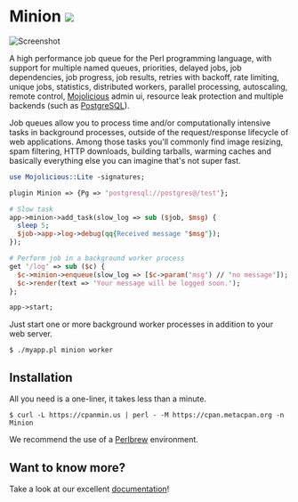 
# Minion [![](https://github.com/mojolicious/minion/workflows/linux/badge.svg)](https://github.com/mojolicious/minion/actions)

![Screenshot](https://raw.github.com/mojolicious/minion/master/examples/admin.png?raw=true)

  A high performance job queue for the Perl programming language, with support
  for multiple named queues, priorities, delayed jobs, job dependencies, job
  progress, job results, retries with backoff, rate limiting, unique jobs,
  statistics, distributed workers, parallel processing, autoscaling, remote
  control, [Mojolicious](https://mojolicious.org) admin ui, resource leak
  protection and multiple backends (such as
  [PostgreSQL](https://www.postgresql.org)).

  Job queues allow you to process time and/or computationally intensive tasks in
  background processes, outside of the request/response lifecycle of web
  applications. Among those tasks you'll commonly find image resizing, spam
  filtering, HTTP downloads, building tarballs, warming caches and basically
  everything else you can imagine that's not super fast.

```perl
use Mojolicious::Lite -signatures;

plugin Minion => {Pg => 'postgresql://postgres@/test'};

# Slow task
app->minion->add_task(slow_log => sub ($job, $msg) {
  sleep 5;
  $job->app->log->debug(qq{Received message "$msg"});
});

# Perform job in a background worker process
get '/log' => sub ($c) {
  $c->minion->enqueue(slow_log => [$c->param('msg') // 'no message']);
  $c->render(text => 'Your message will be logged soon.');
};

app->start;
```

  Just start one or more background worker processes in addition to your web
  server.

    $ ./myapp.pl minion worker

## Installation

  All you need is a one-liner, it takes less than a minute.

    $ curl -L https://cpanmin.us | perl - -M https://cpan.metacpan.org -n Minion

  We recommend the use of a [Perlbrew](http://perlbrew.pl) environment.

## Want to know more?

  Take a look at our excellent
  [documentation](https://mojolicious.org/perldoc/Minion)!
